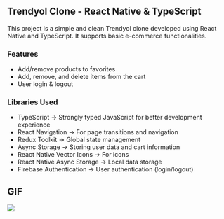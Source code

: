 ## Trendyol Clone - React Native & TypeScript

This project is a simple and clean Trendyol clone developed using React Native and TypeScript. It supports basic e-commerce functionalities.

### Features

- Add/remove products to favorites
- Add, remove, and delete items from the cart
- User login & logout

### Libraries Used

- TypeScript → Strongly typed JavaScript for better development experience
- React Navigation → For page transitions and navigation
- Redux Toolkit → Global state management
- Async Storage → Storing user data and cart information
- React Native Vector Icons → For icons
- React Native Async Storage → Local data storage
- Firebase Authentication → User authentication (login/logout)

## GIF

![](./src/assets/trendyolTS.gif)
